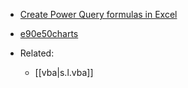 

- [Create Power Query formulas in Excel](https://support.microsoft.com/en-us/office/create-power-query-formulas-in-excel-6bc50988-022b-4799-a709-f8aafdee2b2f?ocmsassetid=ha104003958&correlationid=e82699ce-de1e-4581-ab48-b7791c569c13&ui=en-us&rs=en-us&ad=us)
- [e90e50charts](https://sites.google.com/site/e90e50charts/)

- Related:
  - [[vba|s.l.vba]]


